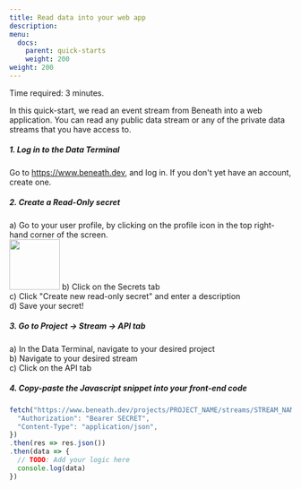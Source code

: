 ```yaml
---
title: Read data into your web app
description:
menu:
  docs:
    parent: quick-starts
    weight: 200
weight: 200
---
```


Time required: 3 minutes.

In this quick-start, we read an event stream from Beneath into a web application. You can read any public data stream or any of the private data streams that you have access to.

##### 1. Log in to the Data Terminal
Go to <a href="https://www.beneath.dev">https://www.beneath.dev</a>, and log in. If you don't yet have an account, create one.

##### 2. Create a Read-Only secret
a) Go to your user profile, by clicking on the profile icon in the top right-hand corner of the screen. <br>
<img src="/media/profile-icon.png" width="90px"/>
b) Click on the Secrets tab <br>
c) Click "Create new read-only secret" and enter a description <br>
d) Save your secret!

##### 3. Go to Project &rarr; Stream &rarr; API tab
a) In the Data Terminal, navigate to your desired project<br>
b) Navigate to your desired stream<br>
c) Click on the API tab

##### 4. Copy-paste the Javascript snippet into your front-end code
```javascript
fetch("https://www.beneath.dev/projects/PROJECT_NAME/streams/STREAM_NAME", {
  "Authorization": "Bearer SECRET",
  "Content-Type": "application/json",
})
.then(res => res.json())
.then(data => {
  // TODO: Add your logic here
  console.log(data)
})
```

